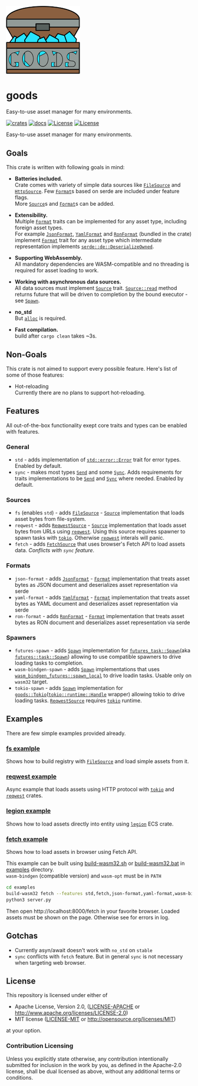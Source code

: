 
<img src="logo/goods.logo.svg" width="200" />

# goods

Easy-to-use asset manager for many environments.

[![crates](https://img.shields.io/crates/v/goods.svg?label=goods)](https://crates.io/crates/goods)
[![docs](https://docs.rs/goods/badge.svg)](https://docs.rs/goods)
[![License](https://img.shields.io/badge/license-MIT-blue.svg)](LICENSE-MIT)
[![License](https://img.shields.io/badge/license-APACHE-blue.svg)](LICENSE-APACHE)

Easy-to-use asset manager for many environments.

## Goals

This crate is written with following goals in mind:

* **Batteries included.**\
  Crate comes with variety of simple data sources like [`FileSource`] and [`HttpSource`].
  Few [`Format`]s based on serde are included under feature flags.\
  More [`Source`]s and [`Format`]s can be added.

* **Extensibility.**\
  Multiple [`Format`] traits can be implemented for any asset type, including foreign asset types.\
  For example [`JsonFormat`], [`YamlFormat`] and [`RonFormat`] (bundled in the crate) implement [`Format`] trait for any asset type
  which intermediate representation implements [`serde::de::DeserializeOwned`].

* **Supporting WebAssembly.**\
  All mandatory dependencies are WASM-compatible and no threading is required for asset loading to work.

* **Working with asynchronous data sources.**\
  All data sources must implement [`Source`] trait.
  [`Source::read`] method returns future that will be driven to completion by the bound executor - see [`Spawn`].

* **no_std**\
    But [`alloc`] is required.

* **Fast compilation.**\
    build after `cargo clean` takes ~3s.

## Non-Goals

This crate is not aimed to support every possible feature.
Here's list of some of those features:

* Hot-reloading\
   Currently there are no plans to support hot-reloading.

## Features

All out-of-the-box functionality exept core traits and types can be enabled with features.

### General

* `std` - adds implementation of [`std::error::Error`] trait for error types.
  Enabled by default.
* `sync` - makes most types [`Send`] and some [`Sync`]. Adds requirements for traits implementations to be [`Send`] and [`Sync`] where needed.
  Enabled by default.

### Sources

* `fs` (enables `std`) - adds [`FileSource`] - [`Source`] implementation that loads asset bytes from file-system.
* `reqwest` - adds [`ReqwestSource`] - [`Source`] implementation that loads asset bytes from URLs using [`reqwest`].
  Using this source requires spawner to spawn tasks with [`tokio`]. Otherwise [`reqwest`] interals will panic.
* `fetch` - adds [`FetchSource`] that uses browser's Fetch API to load assets data. *Conflicts with `sync` feature*.

### Formats

* `json-format` - adds [`JsonFormat`] - [`Format`] implementation that treats asset bytes as JSON document and deserializes asset representation via serde
* `yaml-format` - adds [`YamlFormat`] - [`Format`] implementation that treats asset bytes as YAML document and deserializes asset representation via serde
* `ron-format` - adds [`RonFormat`] - [`Format`] implementation that treats asset bytes as RON document and deserializes asset representation via serde

### Spawners

* `futures-spawn` - adds [`Spawn`] implementation for [`futures_task::Spawn`](aka [`futures::task::Spawn`]) allowing to use compatible spawners to drive loading tasks to completion.
* `wasm-bindgen-spawn` - adds [`Spawn`] implementations that uses [`wasm_bindgen_futures::spawn_local`] to drive loadin tasks. Usable only on `wasm32` target.
* `tokio-spawn` - adds [`Spawn`] implementation for [`goods::Tokio`]([`tokio::runtime::Handle`] wrapper) allowing tokio to drive loading tasks. [`ReqwestSource`] requires [`tokio`] runtime.

## Examples

There are few simple examples provided already.

### [fs examlple](./examples/fs.rs)
Shows how to build registry with [`FileSource`] and load simple assets from it.

### [reqwest example](./examples/reqwest.rs)
Async example that loads assets using HTTP protocol with [`tokio`] and [`reqwest`] crates.

### [legion example](./examples/legion.rs)
Shows how to load assets directly into entity using [`legion`] ECS crate.

### [fetch example](./examples/fetch.rs)
Shows how to load assets in browser using Fetch API.

This example can be built using [build-wasm32.sh](./examples/build-wasm32.sh) or [build-wasm32.bat](./examples/build-wasm32.bat) in [examples](./examples) directory.\
`wasm-bindgen` (compatible version) and `wasm-opt` must be in `PATH`

```sh
cd examples
build-wasm32 fetch --features std,fetch,json-format,yaml-format,wasm-bindgen-spawn
python3 server.py
```

Then open http://localhost:8000/fetch in your favorite browser.
Loaded assets must be shown on the page. Otherwise see for errors in log.

## Gotchas

* Currently asyn/await doesn't work with `no_std` on `stable`
* `sync` conflicts with `fetch` feature. But in general `sync` is not necessary when targeting web browser.

## License

This repository is licensed under either of

* Apache License, Version 2.0, ([LICENSE-APACHE](LICENSE-APACHE) or http://www.apache.org/licenses/LICENSE-2.0)
* MIT license ([LICENSE-MIT](LICENSE-MIT) or http://opensource.org/licenses/MIT)

at your option.

### Contribution Licensing

Unless you explicitly state otherwise, any contribution intentionally submitted for inclusion in the work by you, as defined in the Apache-2.0 license, shall be dual licensed as above, without any additional terms or conditions.

[`alloc`]: https://doc.rust-lang.org/alloc/index.html
[`HttpSource`]: https://docs.rs/goods/latest/goods/struct.HttpSource.html
[`serde::de::DeserializeOwned`]: https://docs.rs/serde/1/serde/de/trait.DeserializeOwned.html
[`std::error::Error`]: https://doc.rust-lang.org/std/error/trait.Error.html
[`Send`]: https://doc.rust-lang.org/std/marker/trait.Send.html
[`Sync`]: https://doc.rust-lang.org/std/marker/trait.Sync.html
[`FileSource`]: https://docs.rs/goods/latest/goods/struct.FileSource.html
[`Source`]: https://docs.rs/goods/latest/goods/trait.Source.html
[`Source::read`]: https://docs.rs/goods/latest/goods/trait.Source.html#tymethod.read
[`ReqwestSource`]: https://docs.rs/goods/latest/goods/struct.ReqwestSource.html
[`FetchSource`]: https://docs.rs/goods/latest/wasm32-unknown-unknown/goods/struct.FetchSource.html
[`tokio`]: https://docs.rs/tokio
[`reqwest`]: https://docs.rs/reqwest
[`legion`]: https://docs.rs/legion
[`Format`]: https://docs.rs/goods/latest/goods/trait.Format.html
[`JsonFormat`]: https://docs.rs/goods/latest/goods/struct.JsonFormat.html
[`YamlFormat`]: https://docs.rs/goods/latest/goods/struct.YamlFormat.html
[`RonFormat`]: https://docs.rs/goods/latest/goods/struct.RonFormat.html
[`Spawn`]: https://docs.rs/goods/latest/goods/trait.Spawn.html
[`futures_task::Spawn`]: https://docs.rs/futures-task/0.3/futures_task/trait.Spawn.html
[`futures::task::Spawn`]: https://docs.rs/futures/0.3/futures/task/trait.Spawn.html
[`wasm_bindgen_futures::spawn_local`]: https://docs.rs/wasm-bindgen-futures/0.4/wasm_bindgen_futures/fn.spawn_local.html
[`goods::Tokio`]: ./src/spawn.rs#L21
[`tokio::runtime::Handle`]: https://docs.rs/tokio/0.2/tokio/runtime/struct.Handle.html
